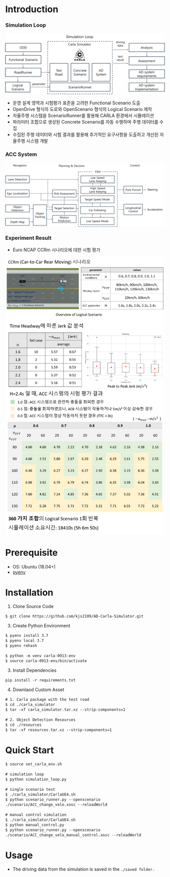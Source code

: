 # Introduction 
### Simulation Loop 
![simulation loop](./src/simulation_loop.png) 
* 운영 설계 영역과 시험평가 표준을 고려한 Functional Scenario 도출 
* OpenDrive 형식의 도로와 OpenScenario 형식의 Logical Scenario 제작 
* 자율주행 시스템을 ScenarioRunner를 활용해 CARLA 환경에서 시뮬레이션 
* 파라미터 조합으로 생성된 Concrete Scenario를 자동 수행하며 주행 데이터를 수집 
* 수집된 주행 데이터와 시험 결과를 활용해 추가적인 요구사항을 도출하고 개선된 자율주행 시스템 개발 
### ACC System 
![ad system](./src/ad_system.png)
### Experiment Result 
* Euro NCAP CCRm 시나리오에 대한 시험 평가
<img src="./src/CCRm_scenario.png" alt="CCRm scenario" width="500"/>
<img src="./src/test_result.png" alt="Euro NCAP test result" width="500"/>

# Prerequisite 
* OS: Ubuntu (18.04+)
* [pyenv](https://github.com/pyenv/pyenv) 

# Installation 
1. Clone Source Code
```
$ git clone https://github.com/kjs2109/AD-Carla-Simulator.git
```
3. Create Python Environment 
```
$ pyenv install 3.7 
$ pyenv local 3.7
$ pyenv rehash 

$ python -m venv carla-0913-env 
$ source carla-0913-env/bin/activate
```
3. Install Dependencies
```
pip install -r requirements.txt
```
4. Downlaod Custom Asset 
```
# 1. Carla package with the test road
$ cd ./carla_simulator 
$ tar -xf carla_simulator.tar.xz --strip-components=1

# 2. Object Detection Resources
$ cd ./resources 
$ tar -xf resources.tar.xz --strip-components=1
```
# Quick Start 
```
$ source set_carla_env.sh 

# simulation loop 
$ python simulation_loop.py 

# single scenario test 
$ ./carla_simulator/CarlaUE4.sh
$ python scenario_runner.py --openscenario ./scenario/ACC_change_velo.xosc --reloadWorld 

# manual control simulation 
$ ./carla_simulator/CarlaUE4.sh
$ python manual_control.py 
$ python scenario_runner.py --openscenario ./scenario/ACC_change_velo_manual_control.xosc --reloadWorld 
```

# Usage 
* The driving data from the simulation is saved in the ```./saved folder.```

